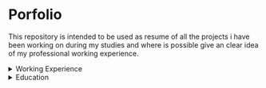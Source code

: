 # Porfolio
This repository is intended to be used as resume of all the projects i have been working on during my studies and where is possible give an clear idea of my professional working experience.

<details>
  <summary>Working Experience</summary>

   <details>
    <summary>Computer Vision</summary>
    ##Object-Detection-Recognition-and-Datagenerator
    [link](https://github.com/FrancescoPeracchia/Object-Detection-Recognition-Datagenerator)
    
    
    #CNN-Datamatrix-Reconstruction
    [link](https://github.com/FrancescoPeracchia/CNN-Datamatrix-Reconstruction)
    
    
    
  </details>

  <details>
    <summary>Machine Learning</summary>
  </details>
  
</details>




<details>
  <summary>Education</summary>
    
  <details>
    <summary>Nlp</summary>
  </details>

  <details>
    <summary>Computer Vsion</summary>
  </details>
  
  
  <details>
    <summary>Control Problem</summary>
  </details>

     
</details>





